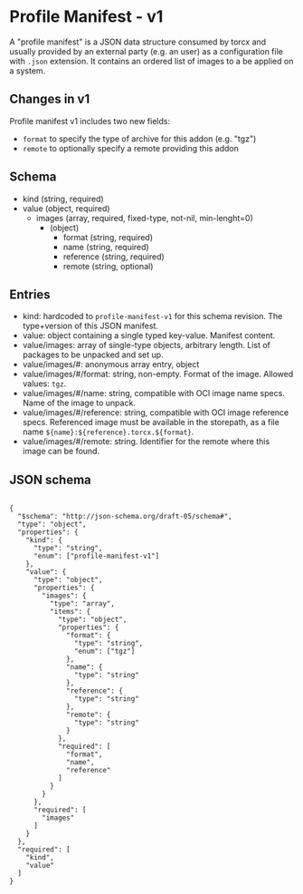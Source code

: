 # Profile Manifest - v1

A "profile manifest" is a JSON data structure consumed by torcx and usually provided by an external party (e.g. an user) as a configuration file with `.json` extension.
It contains an ordered list of images to a be applied on a system.

## Changes in v1

Profile manifest v1 includes two new fields:
 * `format` to specify the type of archive for this addon (e.g. "tgz")
 * `remote` to optionally specify a remote providing this addon

## Schema

- kind (string, required)
- value (object, required)
  - images (array, required, fixed-type, not-nil, min-lenght=0)
    - (object)
      - format (string, required)
      - name (string, required)
      - reference (string, required)
      - remote (string, optional)

## Entries

- kind: hardcoded to `profile-manifest-v1` for this schema revision.
  The type+version of this JSON manifest.
- value: object containing a single typed key-value.
  Manifest content.
- value/images: array of single-type objects, arbitrary length.
  List of packages to be unpacked and set up.
- value/images/#: anonymous array entry, object
- value/images/#/format: string, non-empty.
  Format of the image. Allowed values: `tgz`.
- value/images/#/name: string, compatible with OCI image name specs.
  Name of the image to unpack.
- value/images/#/reference: string, compatible with OCI image reference specs.
  Referenced image must be available in the storepath, as a file name `${name}:${reference}.torcx.${format}`.
- value/images/#/remote: string.
  Identifier for the remote where this image can be found.

## JSON schema

```

{
  "$schema": "http://json-schema.org/draft-05/schema#",
  "type": "object",
  "properties": {
    "kind": {
      "type": "string",
      "enum": ["profile-manifest-v1"]
    },
    "value": {
      "type": "object",
      "properties": {
        "images": {
          "type": "array",
          "items": {
            "type": "object",
            "properties": {
              "format": {
                "type": "string",
                "enum": ["tgz"]
              },
              "name": {
                "type": "string"
              },
              "reference": {
                "type": "string"
              },
              "remote": {
                "type": "string"
              }
            },
            "required": [
              "format",
              "name",
              "reference"
            ]
          }
        }
      },
      "required": [
        "images"
      ]
    }
  },
  "required": [
    "kind",
    "value"
  ]
}

```
